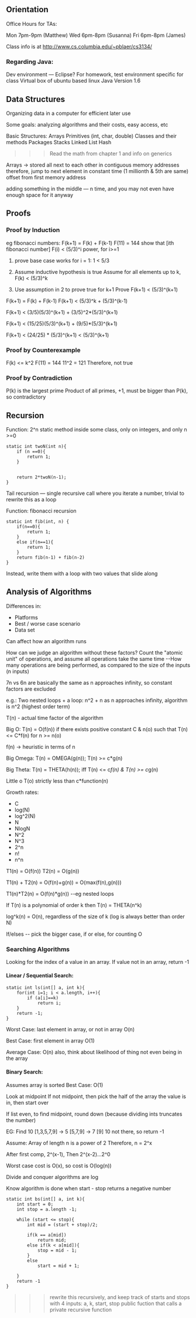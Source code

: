 ## Orientation

Office Hours for TAs:

Mon 7pm-9pm (Matthew)
Wed 6pm-8pm (Susanna)
Fri 6pm-8pm (James)

Class info is at http://www.cs.columbia.edu/~pblaer/cs3134/

### Regarding Java:
Dev environment — Eclipse? 
For homework, test environment specific for class
Virtual box of ubuntu based linux
Java Version 1.6


## Data Structures
Organizing data in a computer for efficient later use

Some goals: analyzing algorithms and their costs, easy access, etc

Basic Structures:
Arrays
Primitives (int, char, double)
Classes and their methods
Packages
Stacks
Linked List
Hash

>>> Read the math from chapter 1 and info on generics

Arrays -> stored all next to each other in contiguous memory addresses
  therefore, jump to next element in constant time 
  (1 millionth & 5th are same)
  offset from first memory address

adding something in the middle — n time, and you may not even have 
enough space for it anyway

## Proofs
### Proof by Induction
eg fibonacci numbers: F(k+1) = F(k) + F(k-1)
F(11) = 144
show that [ith fibonacci number] F(i) < (5/3)^i power, for i>=1

1) prove base case
works for i = 1:
1 < 5/3

2) Assume inductive hypothesis is true
Assume for all elements up to k, F(k) < (5/3)^k

3) Use assumption in 2 to prove true for k+1
Prove F(k+1) < (5/3)^(k+1)

F(k+1) = F(k) + F(k-1)
F(k+1) < (5/3)^k + (5/3)^(k-1)

F(k+1) < (3/5)(5/3)^(k+1) + (3/5)^2*(5/3)^(k+1)

F(k+1) < (15/25)(5/3)^(k+1) + (9/5)*(5/3)^(k+1)

F(k+1) < (24/25) * (5/3)^(k+1) < (5/3)^(k+1)

### Proof by Counterexample
F(k) <= k^2
F(11) = 144
11^2 = 121
Therefore, not true

### Proof by Contradiction
P(k) is the largest prime
Product of all primes, +1, must be bigger than P(k), so contradictory

## Recursion
Function: 2^n
static method inside some class, only on integers, and only n >=0

    static int twoN(int n){
        if (n ==0){
            return 1;
        }


        return 2*twoN(n-1);
    }

Tail recursion — single recursive call where you iterate a number, 
trivial to rewrite this as a loop

Function: fibonacci recursion

    static int fib(int, n) {
        if(n==0){
            return 1;
        }
        else if(n==1){
            return 1;
        }
        return fib(n-1) + fib(n-2)
    }

Instead, write them with a loop with two values that slide along

## Analysis of Algorithms

Differences in:

* Platforms
* Best / worse case scenario
* Data set

Can affect how an algorithm runs

How can we judge an algorithm without these factors?
Count the "atomic unit" of operations, and assume
  all operations take the same time
--How many operations are being performed, as 
compared to the size of the inputs (n inputs)

7n vs 6n are basically the same as n approaches infinity,
  so constant factors are excluded

e.g.: Two nested loops + a loop: n^2 + n
as n approaches infinity, algorithm is n^2 (highest order term)


T(n) - actual time factor of the algorithm

Big O:
T(n) = O(f(n)) 
  if there exists positive constant C & n(o) 
  such that T(n) <= C*f(n) for n >= n(o)

f(n) -> heuristic in terms  of n

Big Omega:
T(n) = OMEGA(g(n)); T(n) >= c*g(n)

Big Theta:
T(n) = THETA(h(n)); iff T(n) <= c*f(n) & T(n) >= c*g(n)

Little o
T(o) strictly less than c*function(n)

Growth rates:
* C
* log(N)
* log^2(N)
* N
* NlogN
* N^2
* N^3
* 2^n
* n!
* n^n

T1(n) = O(f(n))
T2(n) = O(g(n))

T1(n) + T2(n) = O(f(n)+g(n))
= O(max(f(n),g(n)))

T1(n)*T2(n) = O(f(n)*g(n))
--eg nested loops


If T(n) is a polynomial of order k then T(n) = THETA(n^k)

log^k(n) = O(n), regardless of the size of k
(log is always better than order N)

If/elses -- pick the bigger case, if or else, for counting O


### Searching Algorithms

Looking for the index of a value in an array.
If value not in an array, return -1

#### Linear / Sequential Search:

    static int ls(int[] a, int k){
        for(int i=1; i < a.length, i++){
            if (a[i]==k)
                return i;
        }
        return -1;
    }

Worst Case: last element in array, or not in array
  O(n)

Best Case: first element in array
  O(1)

Average Case: O(n)
  also, think about likelihood of thing not even being in the array

#### Binary Search:

Assumes array is sorted
Best Case: O(1)

Look at midpoint
If not midpoint, then pick the half of the array the value is in,
  then start over

If list even, to find midpoint, round down 
  (because dividing ints truncates the number)

EG: Find 10
[1,3,5,7,9]
-> 5
[5,7,9]
-> 7
[9]
10 not there, so return -1

Assume: Array of length n is a power of 2
Therefore, n = 2^x

After first comp, 2^(x-1), Then 2^(x-2)...2^0


Worst case cost is O(x), so cost is O(log(n))

Divide and conquer algorithms are log

Know algorithm is done when start - stop returns a negative number

    static int bs(int[] a, int k){
        int start = 0;
        int stop = a.length -1;

        while (start <= stop){
            int mid = (start + stop)/2;

            if(k == a[mid])
                return mid;
            else if(k < a[mid]){
                stop = mid - 1;
            }
            else 
                start = mid + 1;

        }
        return -1
    }

>>> rewrite this recursively, and keep track of starts and stops 
>>> with 4 inputs: a, k, start, stop
>>> public fuction that calls a private recursive function























